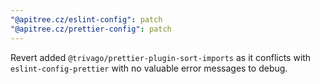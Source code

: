 ```yaml
---
"@apitree.cz/eslint-config": patch
"@apitree.cz/prettier-config": patch
---
```


Revert added `@trivago/prettier-plugin-sort-imports` as it conflicts with `eslint-config-prettier` with no valuable error messages to debug.

